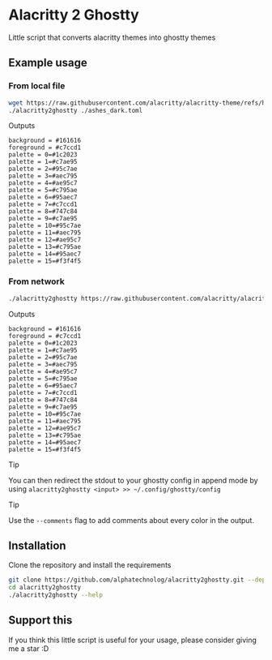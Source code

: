 # Alacritty 2 Ghostty

Little script that converts alacritty themes into ghostty themes

## Example usage

### From local file

```sh
wget https://raw.githubusercontent.com/alacritty/alacritty-theme/refs/heads/master/themes/ashes_dark.toml
./alacritty2ghostty ./ashes_dark.toml
```

Outputs

```
background = #161616
foreground = #c7ccd1
palette = 0=#1c2023
palette = 1=#c7ae95
palette = 2=#95c7ae
palette = 3=#aec795
palette = 4=#ae95c7
palette = 5=#c795ae
palette = 6=#95aec7
palette = 7=#c7ccd1
palette = 8=#747c84
palette = 9=#c7ae95
palette = 10=#95c7ae
palette = 11=#aec795
palette = 12=#ae95c7
palette = 13=#c795ae
palette = 14=#95aec7
palette = 15=#f3f4f5
```

### From network

```sh
./alacritty2ghostty https://raw.githubusercontent.com/alacritty/alacritty-theme/refs/heads/master/themes/ashes_dark.toml
```

Outputs

```
background = #161616
foreground = #c7ccd1
palette = 0=#1c2023
palette = 1=#c7ae95
palette = 2=#95c7ae
palette = 3=#aec795
palette = 4=#ae95c7
palette = 5=#c795ae
palette = 6=#95aec7
palette = 7=#c7ccd1
palette = 8=#747c84
palette = 9=#c7ae95
palette = 10=#95c7ae
palette = 11=#aec795
palette = 12=#ae95c7
palette = 13=#c795ae
palette = 14=#95aec7
palette = 15=#f3f4f5
```

> [!TIP]
> You can then redirect the stdout to your ghostty config in append mode by using `alacritty2ghostty <input> >> ~/.config/ghostty/config`

> [!TIP]
> Use the `--comments` flag to add comments about every color in the output.

## Installation

Clone the repository and install the requirements

```sh
git clone https://github.com/alphatechnolog/alacritty2ghostty.git --depth=1 alacritty2ghostty
cd alacritty2ghostty
./alacritty2ghostty --help
```

## Support this

If you think this little script is useful for your usage, please consider giving me a star :D

